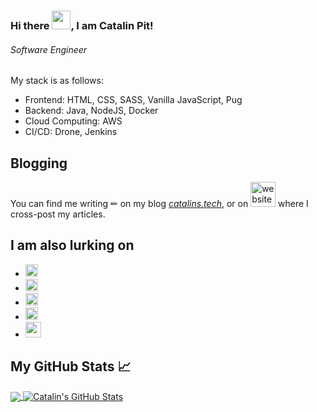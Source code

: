 ### Hi there <img src="https://raw.githubusercontent.com/MartinHeinz/MartinHeinz/master/wave.gif" width="30px">, I am Catalin Pit!
###### *Software Engineer*

My stack is as follows:
* Frontend: HTML, CSS, SASS, Vanilla JavaScript, Pug
* Backend: Java, NodeJS, Docker
* Cloud Computing: AWS
* CI/CD: Drone, Jenkins 

## Blogging
You can find me writing &#x270f; on my blog *[catalins.tech](https://catalins.tech)*, or on  [<img src='https://cdn.jsdelivr.net/npm/simple-icons@3.0.1/icons/dev-dot-to.svg' alt='website' height='40'>](https://dev.to/catalinmpit)  where I cross-post my articles.


## I am also lurking on
* [<img src='https://cdn.jsdelivr.net/npm/simple-icons@3.0.1/icons/linkedin.svg' alt='linkedin' height='20'>](https://www.linkedin.com/in/catalinpit/)  
* [<img src='https://cdn.jsdelivr.net/npm/simple-icons@3.0.1/icons/instagram.svg' alt='instagram' height='20'>](https://www.instagram.com/catalinmpit/)  
* [<img src='https://cdn.jsdelivr.net/npm/simple-icons@3.0.1/icons/twitter.svg' alt='twitter' height='20'>](https://twitter.com/@catalinmpit)  
* [<img src='https://cdn.jsdelivr.net/npm/simple-icons@3.0.1/icons/icloud.svg' alt='website' height='20'>](https://catalins.tech) 
* [<img src='https://cdn.jsdelivr.net/npm/simple-icons@3.0.1/icons/dev-dot-to.svg' alt='website' height='25'>](https://dev.to/catalinmpit)

## My GitHub Stats &#x1f4c8;

<a href="https://github.com/catalinpit/catalinpit">
  <img align="center" src="https://github-readme-stats.vercel.app/api/top-langs/?username=catalinpit&hide=java,html&title_color=ffffff&text_color=c9cacc&icon_color=2bbc8a&bg_color=1d1f21" />
</a>
<a href="https://github.com/catalinpit/catalinpit">
  <img align="center" src="https://github-readme-stats.vercel.app/api?username=catalinpit&show_icons=true&line_height=27&count_private=true&title_color=ffffff&text_color=c9cacc&icon_color=2bbc8a&bg_color=1d1f21" alt="Catalin's GitHub Stats" />
</a>

<!--
**catalinpit/catalinpit** is a ✨ _special_ ✨ repository because its `README.md` (this file) appears on your GitHub profile.

Here are some ideas to get you started:

- 🔭 I’m currently working on ...
- 🌱 I’m currently learning ...
- 👯 I’m looking to collaborate on ...
- 🤔 I’m looking for help with ...
- 💬 Ask me about ...
- 📫 How to reach me: ...
- 😄 Pronouns: ...
- ⚡ Fun fact: ...
-->
